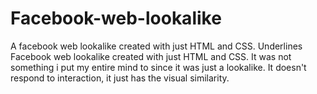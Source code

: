# Facebook-web-lookalike
A facebook web lookalike created with just HTML and CSS.
Underlines  Facebook web lookalike created with just HTML and CSS. It was not something i put my entire mind to since it was just a lookalike. It doesn't respond to interaction, it just has the visual similarity.

